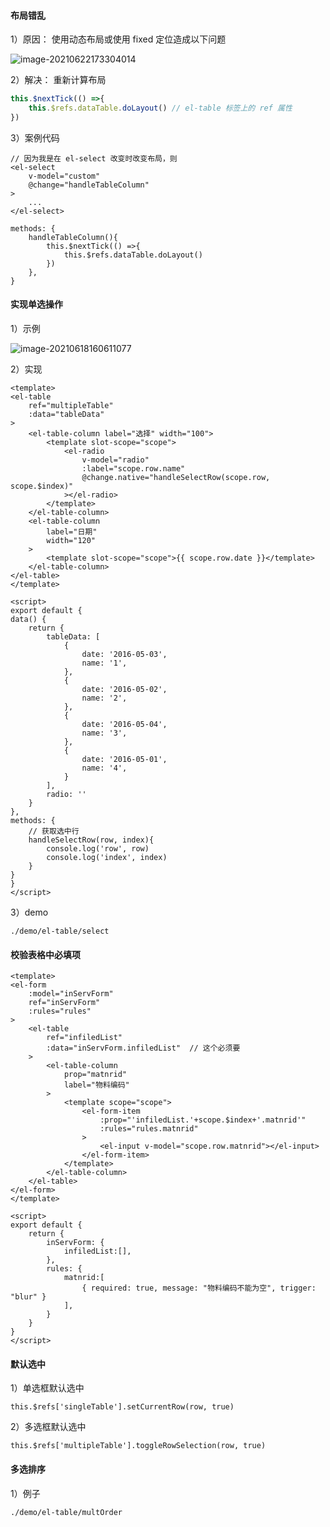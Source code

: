 #### 布局错乱

1）原因： 使用动态布局或使用 fixed 定位造成以下问题

![image-20210622173304014](el-table.assets/image-20210622173304014.png)

2）解决： 重新计算布局

```js
this.$nextTick(() =>{
	this.$refs.dataTable.doLayout() // el-table 标签上的 ref 属性
})
```

3）案例代码

```vue
// 因为我是在 el-select 改变时改变布局，则
<el-select 
	v-model="custom" 
	@change="handleTableColumn"
>
	...
</el-select>

methods: {
	handleTableColumn(){
		this.$nextTick(() =>{
			this.$refs.dataTable.doLayout()
		})
	},
}
```

#### 实现单选操作

1）示例

![image-20210618160611077](el-table.assets/image-20210618160611077.png)

2）实现

```
<template>
<el-table
	ref="multipleTable"
	:data="tableData"
>
	<el-table-column label="选择" width="100">
		<template slot-scope="scope">
			<el-radio 
				v-model="radio" 
				:label="scope.row.name"
				@change.native="handleSelectRow(scope.row, scope.$index)"
			></el-radio>
		</template>
	</el-table-column>
	<el-table-column
		label="日期"
		width="120"
	>
		<template slot-scope="scope">{{ scope.row.date }}</template>
	</el-table-column>
</el-table>
</template>

<script>
export default {
data() {
	return {
		tableData: [
			{
				date: '2016-05-03',
				name: '1',
			}, 
			{
				date: '2016-05-02',
				name: '2',
			}, 
			{
				date: '2016-05-04',
				name: '3',
			}, 
			{
				date: '2016-05-01',
				name: '4',
			}
		],
		radio: ''
	}
},
methods: {
	// 获取选中行
	handleSelectRow(row, index){
		console.log('row', row)
		console.log('index', index)
	}
}
}
</script>
```

3）demo

```
./demo/el-table/select 
```

#### 校验表格中必填项

```
<template>
<el-form 
	:model="inServForm" 
	ref="inServForm"  
	:rules="rules" 
>
	<el-table 
		ref="infiledList" 
		:data="inServForm.infiledList"  // 这个必须要
	>
		<el-table-column 
			prop="matnrid"  
			label="物料编码"  
		>
			<template scope="scope">
				<el-form-item 
					:prop="'infiledList.'+scope.$index+'.matnrid'" 				
					:rules="rules.matnrid"
				>
					<el-input v-model="scope.row.matnrid"></el-input>
				</el-form-item>
			</template>
		</el-table-column>
	</el-table>
</el-form>
</template>

<script>
export default {
	return {
		inServForm: {
			infiledList:[],
		},
		rules: {
			matnrid:[
				{ required: true, message: "物料编码不能为空", trigger: "blur" }
			],
		}
	}
}
</script>
```

#### 默认选中

1）单选框默认选中

```
this.$refs['singleTable'].setCurrentRow(row, true)
```

2）多选框默认选中

```
this.$refs['multipleTable'].toggleRowSelection(row, true)
```

#### 多选排序

1）例子

```
./demo/el-table/multOrder
```